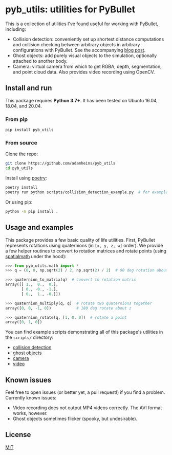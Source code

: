 # pyb_utils: utilities for PyBullet

This is a collection of utilities I've found useful for working with PyBullet,
including:
* Collision detection: conveniently set up shortest distance computations and
  collision checking between arbitrary objects in arbitrary configurations with
  PyBullet. See the accompanying [blog post](https://adamheins.com/blog/collision-detection-pybullet).
* Ghost objects: add purely visual objects to the simulation, optionally
  attached to another body.
* Camera: virtual camera from which to get RGBA, depth, segmentation, and point
  cloud data. Also provides video recording using OpenCV.

## Install and run
This package requires **Python 3.7+**. It has been tested on Ubuntu 16.04,
18.04, and 20.04.

### From pip
```
pip install pyb_utils
```

### From source
Clone the repo:
```bash
git clone https://github.com/adamheins/pyb_utils
cd pyb_utils
```

Install using [poetry](https://python-poetry.org/):
```bash
poetry install
poetry run python scripts/collision_detection_example.py  # for example
```

Or using pip:
```bash
python -m pip install .
```

## Usage and examples
This package provides a few basic quality of life utilities. First, PyBullet
represents rotations using quaternions (in `[x, y, z, w]` order). We provide a
few helper routines to convert to rotation matrices and rotate points (using
[spatialmath](https://github.com/bdaiinstitute/spatialmath-python) under the
hood):
```python
>>> from pyb_utils.math import *
>>> q = (0, 0, np.sqrt(2) / 2, np.sqrt(2) / 2)  # 90 deg rotation about z-axis

>>> quaternion_to_matrix(q)  # convert to rotation matrix
array([[ 1.,  0.,  0.],
       [ 0., -0., -1.],
       [ 0.,  1., -0.]])

>>> quaternion_multiply(q, q)  # rotate two quaternions together
array([0, 0, -1, 0])           # 180 deg rotate about z

>>> quaternion_rotate(q, [1, 0, 0])  # rotate a point
array([0, 1, 0])
```

You can find example scripts demonstrating all of this package's utilities in
the `scripts/` directory:

* [collision detection](https://github.com/adamheins/pyb_utils/blob/main/scripts/collision_detection_example.py)
* [ghost objects](https://github.com/adamheins/pyb_utils/blob/main/scripts/ghost_object_example.py)
* [camera](https://github.com/adamheins/pyb_utils/blob/main/scripts/camera_example.py)
* [video](https://github.com/adamheins/pyb_utils/blob/main/scripts/video_example.py)

## Known issues
Feel free to open issues (or better yet, a pull request!) if you find a
problem. Currently known issues:

* Video recording does not output MP4 videos correctly. The AVI format works,
  however.
* Ghost objects sometimes flicker (spooky, but undesirable).

## License
[MIT](https://github.com/adamheins/pyb_utils/blob/main/LICENSE)
